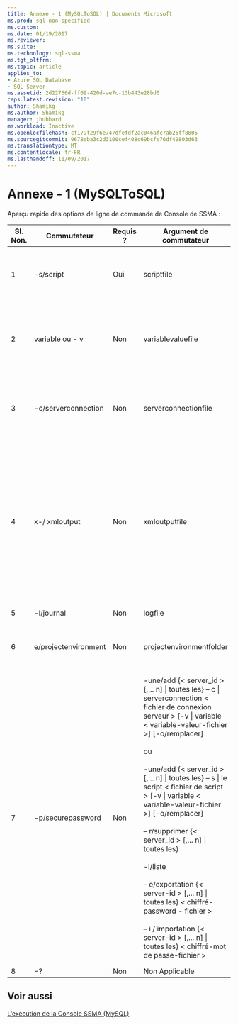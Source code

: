 ```yaml
---
title: Annexe - 1 (MySQLToSQL) | Documents Microsoft
ms.prod: sql-non-specified
ms.custom: 
ms.date: 01/19/2017
ms.reviewer: 
ms.suite: 
ms.technology: sql-ssma
ms.tgt_pltfrm: 
ms.topic: article
applies_to:
- Azure SQL Database
- SQL Server
ms.assetid: 2d22766d-ff09-420d-ae7c-13b443e28bd0
caps.latest.revision: "10"
author: Shamikg
ms.author: Shamikg
manager: jhubbard
ms.workload: Inactive
ms.openlocfilehash: cf179f29f6e747dfefdf2ac046afc7ab25ff8805
ms.sourcegitcommit: 9678eba3c2d3100cef408c69bcfe76df49803d63
ms.translationtype: MT
ms.contentlocale: fr-FR
ms.lasthandoff: 11/09/2017
---
```

# <a name="appendix---1-mysqltosql"></a>Annexe - 1 (MySQLToSQL)
Aperçu rapide des options de ligne de commande de Console de SSMA :  
  
|Sl. Non.|Commutateur|Requis ?|Argument de commutateur|Valeurs autorisées|  
|-----------|----------|-------------|-------------------|--------------------|  
|1|-s/script|Oui|scriptfile|Nom de fichier XML valide.<br /><br />Fichier de Script de définition de la console.|  
|2|variable ou - v|Non|variablevaluefile|Nom de fichier XML valide.<br /><br />Si les variables sont utilisées dans le fichier de script, ce fichier doit être spécifié.|  
|3|-c/serverconnection|Non|serverconnectionfile|Nom de fichier XML valide.<br /><br />Ce fichier contient des informations de connexion de serveur.|  
|4|x-/ xmloutput|Non|xmloutputfile|Cette option indique la sortie de la console au format XML. Si cette option n’est pas spécifiée, la sortie par défaut est au format texte.<br /><br />Si xmloutputfile n’est pas spécifié, la sortie XML est dirigée dans STDOUT.<br /><br />Xmloutputfile est le nom du fichier dans lequel la sortie de console est écrite au format XML.|  
|5|-l/journal|Non|logfile|Nom de fichier valide.|  
|6|e/projectenvironment|Non|projectenvironmentfolder|Nom de dossier valide contenant les fichiers d’environnement de projet SSMA.|  
|7|-p/securepassword|Non|-une/add {< server_id > [,... n] &#124; toutes les} – c &#124; serverconnection < fichier de connexion serveur > [-v &#124; variable < variable-valeur-fichier >] [-o/remplacer]<br /><br />ou<br /><br />-une/add {< server_id > [,... n] &#124; toutes les} – s &#124; le script < fichier de script > [-v &#124; variable < variable-valeur-fichier >] [-o/remplacer]<br /><br />– r/supprimer {< server_id > [,... n] &#124; toutes les}<br /><br />-l/liste<br /><br />– e/exportation {< server-id > [,... n] &#124; toutes les} < chiffré-password - fichier ><br /><br />– i / importation {< server-id > [,... n] &#124; toutes les} < chiffré-mot de passe-fichier >|Si spécifié, cette option ne doit pas être combinée avec d’autres options.<br /><br />id du serveur : un ID unique est fournie pour un serveur {string}<br /><br />fichier de connexion de serveur : fichier de définition de serveur (serverconnectionfile ou scriptfile).<br /><br />fichier de valeurs de variable : il est un fichier de définition de la variable et utilisé dans le fichier de connexion de serveur.<br /><br />mot de passe chiffré – fichier : il est un fichier de mots de passe de serveur chiffré à l’aide d’une phrase secrète spécifiée par l’utilisateur.|  
|8|-?|Non|Non Applicable|Non Applicable|  
  
## <a name="see-also"></a>Voir aussi  
[L’exécution de la Console SSMA (MySQL)](http://msdn.microsoft.com/en-us/e3e9f7e4-0619-4861-a202-3d5d39953b26)  
  
